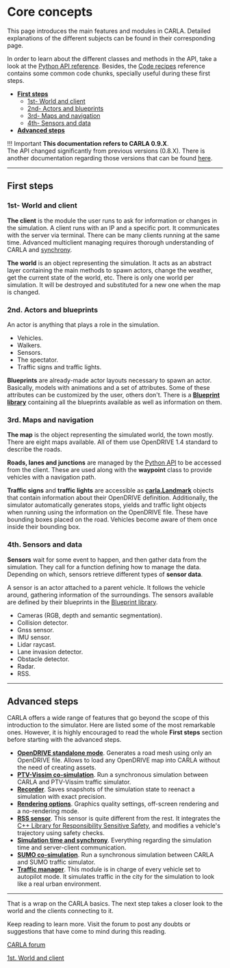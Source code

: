 # Core concepts

This page introduces the main features and modules in CARLA. Detailed explanations of the different subjects can be found in their corresponding page.  

In order to learn about the different classes and methods in the API, take a look at the [Python API reference](python_api.md). Besides, the [Code recipes](ref_code_recipes.md) reference contains some common code chunks, specially useful during these first steps. 

*   [__First steps__](#first-steps)  
	*   [1st- World and client](#1st-world-and-client)
	*   [2nd- Actors and blueprints](#2nd-actors-and-blueprints)
	*   [3rd- Maps and navigation](#3rd-maps-and-navigation)
	*   [4th- Sensors and data](#4th-sensors-and-data)
  *   [__Advanced steps__](#advanced-steps)  

!!! Important
    **This documentation refers to CARLA 0.9.X**. <br>
    The API changed significantly from previous versions (0.8.X). There is another documentation regarding those versions that can be found [here](https://carla.readthedocs.io/en/stable/getting_started/). 

---
## First steps

### 1st- World and client

__The client__ is the module the user runs to ask for information or changes in the simulation. A client runs with an IP and a specific port. It communicates with the server via terminal. There can be many clients running at the same time. Advanced multiclient managing requires thorough understanding of CARLA and [synchrony](adv_synchrony_timestep.md).  

__The world__ is an object representing the simulation. It acts as an abstract layer containing the main methods to spawn actors, change the weather, get the current state of the world, etc. There is only one world per simulation. It will be destroyed and substituted for a new one when the map is changed.  

### 2nd. Actors and blueprints
An actor is anything that plays a role in the simulation.  

*   Vehicles.
*   Walkers.
*   Sensors.
*   The spectator.
*   Traffic signs and traffic lights.

__Blueprints__ are already-made actor layouts necessary to spawn an actor. Basically, models with animations and a set of attributes. Some of these attributes can be customized by the user, others don't. There is a [__Blueprint library__](bp_library.md) containing all the blueprints available as well as information on them.  

### 3rd. Maps and navigation

__The map__ is the object representing the simulated world, the town mostly. There are eight maps available. All of them use OpenDRIVE 1.4 standard to describe the roads.  

__Roads, lanes and junctions__ are managed by the [Python API](python_api.md) to be accessed from the client. These are used along with the __waypoint__ class to provide vehicles with a navigation path.  

__Traffic signs__ and __traffic lights__ are accessible as [__carla.Landmark__](#python_api.md#carla.landmark) objects that contain information about their OpenDRIVE definition. Additionally, the simulator automatically generates stops, yields and traffic light objects when running using the information on the OpenDRIVE file. These have bounding boxes placed on the road. Vehicles become aware of them once inside their bounding box.

### 4th. Sensors and data

__Sensors__ wait for some event to happen, and then gather data from the simulation. They call for a function defining how to manage the data. Depending on which, sensors retrieve different types of __sensor data__. 

A sensor is an actor attached to a parent vehicle. It follows the vehicle around, gathering information of the surroundings. The sensors available are defined by their blueprints in the [Blueprint library](bp_library.md).  

*   Cameras (RGB, depth and semantic segmentation).  
*   Collision detector.  
*   Gnss sensor.  
*   IMU sensor.  
*   Lidar raycast.  
*   Lane invasion detector.  
*   Obstacle detector.  
*   Radar.  
*   RSS.  

---
## Advanced steps  

CARLA offers a wide range of features that go beyond the scope of this introduction to the simulator. Here are listed some of the most remarkable ones. However, it is highly encouraged to read the whole __First steps__ section before starting with the advanced steps.  

*   [__OpenDRIVE standalone mode__](adv_opendrive.md). Generates a road mesh using only an OpenDRIVE file. Allows to load any OpenDRIVE map into CARLA without the need of creating assets.  
*   [__PTV-Vissim co-simulation__](adv_ptv.md). Run a synchronous simulation between CARLA and PTV-Vissim traffic simulator.  
*   [__Recorder__](adv_recorder.md). Saves snapshots of the simulation state to reenact a simulation with exact precision.   
*   [__Rendering options__](adv_rendering_options.md). Graphics quality settings, off-screen rendering and a no-rendering mode.  
*   [__RSS sensor__](adv_rss.md). This sensor is quite different from the rest. It integrates the [C++ Library for Responsibility Sensitive Safety](https://github.com/intel/ad-rss-lib), and modifies a vehicle's trajectory using safety checks.  
*   [__Simulation time and synchrony__](adv_synchrony_timestep.md). Everything regarding the simulation time and server-client communication.  
*   [__SUMO co-simulation__](adv_sumo.md). Run a synchronous simulation between CARLA and SUMO traffic simulator.  
*   [__Traffic manager__](adv_traffic_manager.md). This module is in charge of every vehicle set to autopilot mode. It simulates traffic in the city for the simulation to look like a real urban environment.  

---
That is a wrap on the CARLA basics. The next step takes a closer look to the world and the clients connecting to it.  

Keep reading to learn more. Visit the forum to post any doubts or suggestions that have come to mind during this reading.  

<div text-align: center>
<div class="build-buttons">
<p>
<a href="https://forum.carla.org/" target="_blank" class="btn btn-neutral" title="CARLA forum">
CARLA forum</a>
</p>
</div>
<div class="build-buttons">
<p>
<a href="../core_world" target="_blank" class="btn btn-neutral" title="1st. World and client">
1st. World and client</a>
</p>
</div>
</div>